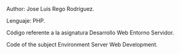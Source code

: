 Author: Jose Luis Rego Rodríguez.

Lenguaje: PHP.

Código referente a la asignatura Desarrollo Web Entorno Servidor.

Code of the subject Environment Server Web Development.